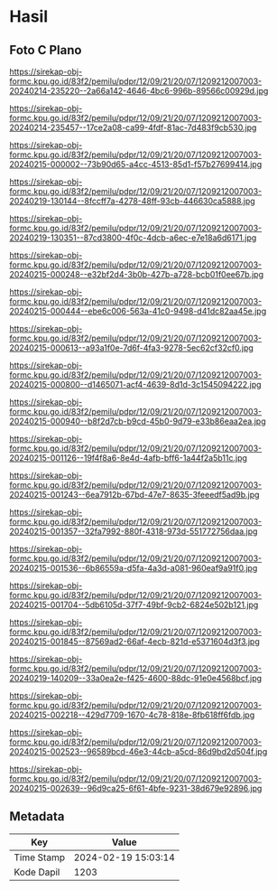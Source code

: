 # Hasil

## Foto C Plano

https://sirekap-obj-formc.kpu.go.id/83f2/pemilu/pdpr/12/09/21/20/07/1209212007003-20240214-235220--2a66a142-4646-4bc6-996b-89566c00929d.jpg

https://sirekap-obj-formc.kpu.go.id/83f2/pemilu/pdpr/12/09/21/20/07/1209212007003-20240214-235457--17ce2a08-ca99-4fdf-81ac-7d483f9cb530.jpg

https://sirekap-obj-formc.kpu.go.id/83f2/pemilu/pdpr/12/09/21/20/07/1209212007003-20240215-000002--73b90d65-a4cc-4513-85d1-f57b27699414.jpg

https://sirekap-obj-formc.kpu.go.id/83f2/pemilu/pdpr/12/09/21/20/07/1209212007003-20240219-130144--8fccff7a-4278-48ff-93cb-446630ca5888.jpg

https://sirekap-obj-formc.kpu.go.id/83f2/pemilu/pdpr/12/09/21/20/07/1209212007003-20240219-130351--87cd3800-4f0c-4dcb-a6ec-e7e18a6d6171.jpg

https://sirekap-obj-formc.kpu.go.id/83f2/pemilu/pdpr/12/09/21/20/07/1209212007003-20240215-000248--e32bf2d4-3b0b-427b-a728-bcb01f0ee67b.jpg

https://sirekap-obj-formc.kpu.go.id/83f2/pemilu/pdpr/12/09/21/20/07/1209212007003-20240215-000444--ebe6c006-563a-41c0-9498-d41dc82aa45e.jpg

https://sirekap-obj-formc.kpu.go.id/83f2/pemilu/pdpr/12/09/21/20/07/1209212007003-20240215-000613--a93a1f0e-7d6f-4fa3-9278-5ec62cf32cf0.jpg

https://sirekap-obj-formc.kpu.go.id/83f2/pemilu/pdpr/12/09/21/20/07/1209212007003-20240215-000800--d1465071-acf4-4639-8d1d-3c1545094222.jpg

https://sirekap-obj-formc.kpu.go.id/83f2/pemilu/pdpr/12/09/21/20/07/1209212007003-20240215-000940--b8f2d7cb-b9cd-45b0-9d79-e33b86eaa2ea.jpg

https://sirekap-obj-formc.kpu.go.id/83f2/pemilu/pdpr/12/09/21/20/07/1209212007003-20240215-001126--19f4f8a6-8e4d-4afb-bff6-1a44f2a5b11c.jpg

https://sirekap-obj-formc.kpu.go.id/83f2/pemilu/pdpr/12/09/21/20/07/1209212007003-20240215-001243--6ea7912b-67bd-47e7-8635-3feeedf5ad9b.jpg

https://sirekap-obj-formc.kpu.go.id/83f2/pemilu/pdpr/12/09/21/20/07/1209212007003-20240215-001357--32fa7992-880f-4318-973d-551772756daa.jpg

https://sirekap-obj-formc.kpu.go.id/83f2/pemilu/pdpr/12/09/21/20/07/1209212007003-20240215-001536--6b86559a-d5fa-4a3d-a081-960eaf9a91f0.jpg

https://sirekap-obj-formc.kpu.go.id/83f2/pemilu/pdpr/12/09/21/20/07/1209212007003-20240215-001704--5db6105d-37f7-49bf-9cb2-6824e502b121.jpg

https://sirekap-obj-formc.kpu.go.id/83f2/pemilu/pdpr/12/09/21/20/07/1209212007003-20240215-001845--87569ad2-66af-4ecb-821d-e5371604d3f3.jpg

https://sirekap-obj-formc.kpu.go.id/83f2/pemilu/pdpr/12/09/21/20/07/1209212007003-20240219-140209--33a0ea2e-f425-4600-88dc-91e0e4568bcf.jpg

https://sirekap-obj-formc.kpu.go.id/83f2/pemilu/pdpr/12/09/21/20/07/1209212007003-20240215-002218--429d7709-1670-4c78-818e-8fb618ff6fdb.jpg

https://sirekap-obj-formc.kpu.go.id/83f2/pemilu/pdpr/12/09/21/20/07/1209212007003-20240215-002523--96589bcd-46e3-44cb-a5cd-86d9bd2d504f.jpg

https://sirekap-obj-formc.kpu.go.id/83f2/pemilu/pdpr/12/09/21/20/07/1209212007003-20240215-002639--96d9ca25-6f61-4bfe-9231-38d679e92896.jpg


## Metadata

| Key        | Value               |
| ---------- | ------------------- |
| Time Stamp | 2024-02-19 15:03:14 |
| Kode Dapil | 1203                |



